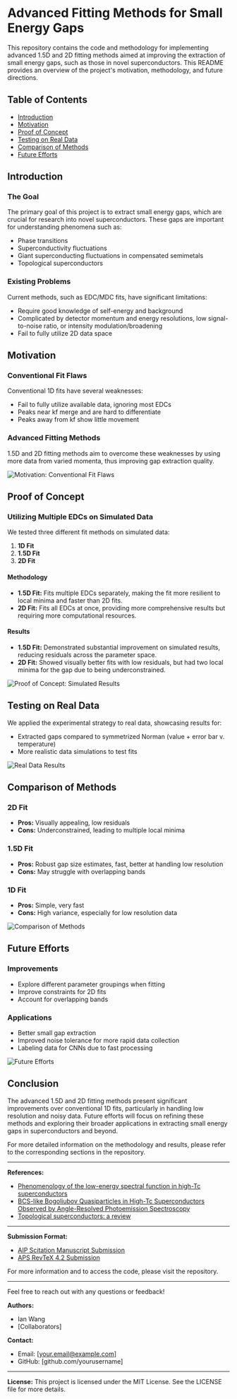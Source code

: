 # Advanced Fitting Methods for Small Energy Gaps

This repository contains the code and methodology for implementing advanced 1.5D and 2D fitting methods aimed at improving the extraction of small energy gaps, such as those in novel superconductors. This README provides an overview of the project's motivation, methodology, and future directions.

## Table of Contents
- [Introduction](#introduction)
- [Motivation](#motivation)
- [Proof of Concept](#proof-of-concept)
- [Testing on Real Data](#testing-on-real-data)
- [Comparison of Methods](#comparison-of-methods)
- [Future Efforts](#future-efforts)

## Introduction
### The Goal
The primary goal of this project is to extract small energy gaps, which are crucial for research into novel superconductors. These gaps are important for understanding phenomena such as:
- Phase transitions
- Superconductivity fluctuations
- Giant superconducting fluctuations in compensated semimetals
- Topological superconductors

### Existing Problems
Current methods, such as EDC/MDC fits, have significant limitations:
- Require good knowledge of self-energy and background
- Complicated by detector momentum and energy resolutions, low signal-to-noise ratio, or intensity modulation/broadening
- Fail to fully utilize 2D data space

## Motivation
### Conventional Fit Flaws
Conventional 1D fits have several weaknesses:
- Fail to fully utilize available data, ignoring most EDCs
- Peaks near kf merge and are hard to differentiate
- Peaks away from kf show little movement

### Advanced Fitting Methods
1.5D and 2D fitting methods aim to overcome these weaknesses by using more data from varied momenta, thus improving gap extraction quality.

![Motivation: Conventional Fit Flaws](path/to/motivation_figure.png)

## Proof of Concept
### Utilizing Multiple EDCs on Simulated Data
We tested three different fit methods on simulated data:
1. **1D Fit**
2. **1.5D Fit**
3. **2D Fit**

#### Methodology
- **1.5D Fit:** Fits multiple EDCs separately, making the fit more resilient to local minima and faster than 2D fits.
- **2D Fit:** Fits all EDCs at once, providing more comprehensive results but requiring more computational resources.

#### Results
- **1.5D Fit:** Demonstrated substantial improvement on simulated results, reducing residuals across the parameter space.
- **2D Fit:** Showed visually better fits with low residuals, but had two local minima for the gap due to being underconstrained.

![Proof of Concept: Simulated Results](path/to/proof_of_concept_figure.png)

## Testing on Real Data
We applied the experimental strategy to real data, showcasing results for:
- Extracted gaps compared to symmetrized Norman (value + error bar v. temperature)
- More realistic data simulations to test fits

![Real Data Results](path/to/real_data_results_figure.png)

## Comparison of Methods
### 2D Fit
- **Pros:** Visually appealing, low residuals
- **Cons:** Underconstrained, leading to multiple local minima

### 1.5D Fit
- **Pros:** Robust gap size estimates, fast, better at handling low resolution
- **Cons:** May struggle with overlapping bands

### 1D Fit
- **Pros:** Simple, very fast
- **Cons:** High variance, especially for low resolution data

![Comparison of Methods](path/to/comparison_figure.png)

## Future Efforts
### Improvements
- Explore different parameter groupings when fitting
- Improve constraints for 2D fits
- Account for overlapping bands

### Applications
- Better small gap extraction
- Improved noise tolerance for more rapid data collection
- Labeling data for CNNs due to fast processing

![Future Efforts](path/to/future_efforts_figure.png)

## Conclusion
The advanced 1.5D and 2D fitting methods present significant improvements over conventional 1D fits, particularly in handling low resolution and noisy data. Future efforts will focus on refining these methods and exploring their broader applications in extracting small energy gaps in superconductors and beyond.

For more detailed information on the methodology and results, please refer to the corresponding sections in the repository.

---

**References:**
- [Phenomenology of the low-energy spectral function in high-Tc superconductors](https://example.com/paper1)
- [BCS-like Bogoliubov Quasiparticles in High-Tc Superconductors Observed by Angle-Resolved Photoemission Spectroscopy](https://example.com/paper2)
- [Topological superconductors: a review](https://example.com/paper3)

---

**Submission Format:**
- [AIP Scitation Manuscript Submission](https://aip.scitation.org/rsi/authors/manuscript)
- [APS RevTeX 4.2 Submission](https://journals.aps.org/edannounce/revtex-4-2-released)

For more information and to access the code, please visit the repository.

---

Feel free to reach out with any questions or feedback!

**Authors:**
- Ian Wang
- [Collaborators]

**Contact:**
- Email: [your.email@example.com]
- GitHub: [github.com/yourusername]

---

**License:**
This project is licensed under the MIT License. See the LICENSE file for more details.
